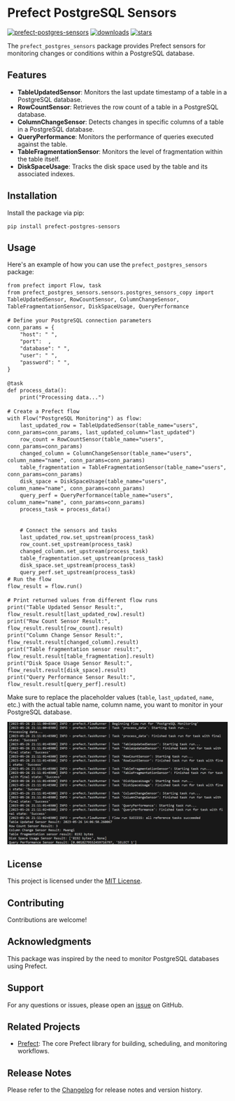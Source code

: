 # Prefect PostgreSQL Sensors

[![prefect-postgres-sensors](https://badge.fury.io/py/prefect-postgres-sensors.svg)](https://badge.fury.io/py/prefect-postgres-sensors)
[![downloads](https://img.shields.io/pypi/dm/prefect-postgres-sensors.svg)](https://pypi.org/project/prefect-postgres-sensors)
[![stars](https://img.shields.io/github/stars/james-wachuka/Prefect-PostgreSQL-Sensors.svg?style=social)](https://github.com/james-wachuka/james-wachuka/stargazers)



The `prefect_postgres_sensors` package provides Prefect sensors for monitoring changes or conditions within a PostgreSQL database.

## Features

- **TableUpdatedSensor**: Monitors the last update timestamp of a table in a PostgreSQL database.
- **RowCountSensor**: Retrieves the row count of a table in a PostgreSQL database.
- **ColumnChangeSensor**: Detects changes in specific columns of a table in a PostgreSQL 
database.
- **QueryPerformance**: Monitors the performance of queries executed against the table.
- **TableFragmentationSensor**: Monitors the level of fragmentation within the table itself. 
- **DiskSpaceUsage**: Tracks the disk space used by the table and its associated indexes. 

## Installation

Install the package via pip:

```
pip install prefect-postgres-sensors
```

## Usage

Here's an example of how you can use the `prefect_postgres_sensors` package:

```
from prefect import Flow, task
from prefect_postgres_sensors.sensors.postgres_sensors_copy import TableUpdatedSensor, RowCountSensor, ColumnChangeSensor, TableFragmentationSensor, DiskSpaceUsage, QueryPerformance

# Define your PostgreSQL connection parameters
conn_params = {
    "host": " ",
    "port":  ,
    "database": " ",
    "user": " ",
    "password": " ",
}

@task
def process_data():
    print("Processing data...")

# Create a Prefect flow
with Flow("PostgreSQL Monitoring") as flow:
    last_updated_row = TableUpdatedSensor(table_name="users", conn_params=conn_params, last_updated_column="last_updated")
    row_count = RowCountSensor(table_name="users", conn_params=conn_params)
    changed_column = ColumnChangeSensor(table_name="users", column_name="name", conn_params=conn_params)
    table_fragmentation = TableFragmentationSensor(table_name="users", conn_params=conn_params)
    disk_space = DiskSpaceUsage(table_name="users", column_name="name", conn_params=conn_params)
    query_perf = QueryPerformance(table_name="users", column_name="name", conn_params=conn_params)
    process_task = process_data()


    # Connect the sensors and tasks
    last_updated_row.set_upstream(process_task)
    row_count.set_upstream(process_task)
    changed_column.set_upstream(process_task)
    table_fragmentation.set_upstream(process_task)
    disk_space.set_upstream(process_task)
    query_perf.set_upstream(process_task) 
# Run the flow
flow_result = flow.run()

# Print returned values from different flow runs
print("Table Updated Sensor Result:", flow_result.result[last_updated_row].result)
print("Row Count Sensor Result:", flow_result.result[row_count].result)
print("Column Change Sensor Result:", flow_result.result[changed_column].result)
print("Table fragmentation sensor result:", flow_result.result[table_fragmentation].result)
print("Disk Space Usage Sensor Result:", flow_result.result[disk_space].result)
print("Query Performance Sensor Result:", flow_result.result[query_perf].result)

```

Make sure to replace the placeholder values (`table`, `last_updated`, `name`, etc.) with the actual table name, column name, you want to monitor in your PostgreSQL database.

![prefect-output](imgs/prefect-output.PNG)


## License

This project is licensed under the [MIT License](LICENSE).

## Contributing

Contributions are welcome!

## Acknowledgments

This package was inspired by the need to monitor PostgreSQL databases using Prefect.

## Support

For any questions or issues, please open an [issue](https://github.com/James-Wachuka/Prefect-PostgreSQL-Sensors/issues) on GitHub.

## Related Projects

- [Prefect](https://github.com/PrefectHQ/prefect): The core Prefect library for building, scheduling, and monitoring workflows.

## Release Notes

Please refer to the [Changelog](CHANGELOG.md) for release notes and version history.

